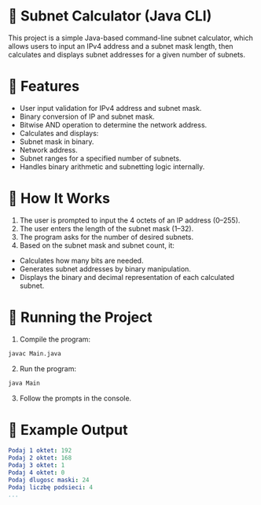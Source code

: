 # 🧮 Subnet Calculator (Java CLI)
This project is a simple Java-based command-line subnet calculator, which allows users to input an IPv4 address and a subnet mask length, then calculates and displays subnet addresses for a given number of subnets.
# 📌 Features
- User input validation for IPv4 address and subnet mask.
- Binary conversion of IP and subnet mask.
- Bitwise AND operation to determine the network address.
- Calculates and displays:
- Subnet mask in binary.
- Network address.
- Subnet ranges for a specified number of subnets.
- Handles binary arithmetic and subnetting logic internally.
# 🧾 How It Works
1. The user is prompted to input the 4 octets of an IP address (0–255).
2. The user enters the length of the subnet mask (1–32).
3. The program asks for the number of desired subnets.
4. Based on the subnet mask and subnet count, it:
- Calculates how many bits are needed.
- Generates subnet addresses by binary manipulation.
- Displays the binary and decimal representation of each calculated subnet.
# 🚀 Running the Project
1. Compile the program:
```bash
javac Main.java
```
2. Run the program:
```bash
java Main
```
3. Follow the prompts in the console.
# 📝 Example Output
```yaml
Podaj 1 oktet: 192
Podaj 2 oktet: 168
Podaj 3 oktet: 1
Podaj 4 oktet: 0
Podaj dlugosc maski: 24
Podaj liczbę podsieci: 4
...
```
